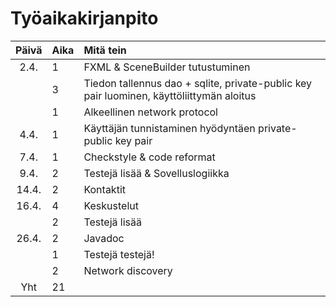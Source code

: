 # Työaikakirjanpito

| Päivä | Aika | Mitä tein |
| :----:|:-----| :-----|
| 2.4.  | 1    | FXML & SceneBuilder tutustuminen |
|       | 3    | Tiedon tallennus dao + sqlite, private-public key pair luominen, käyttöliittymän aloitus |
|       | 1    | Alkeellinen network protocol |
| 4.4.  | 1    | Käyttäjän tunnistaminen hyödyntäen private-public key pair |
| 7.4.  | 1    | Checkstyle & code reformat |
| 9.4.  | 2    | Testejä lisää & Sovelluslogiikka |
| 14.4. | 2    | Kontaktit |
| 16.4. | 4    | Keskustelut |
|       | 2    | Testejä lisää |
| 26.4. | 2    | Javadoc |
|       | 1    | Testejä testejä! |
|       | 2    | Network discovery |
| Yht   | 21    | | 